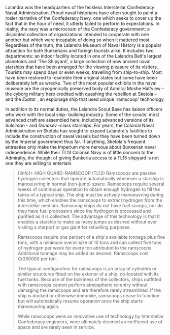 Lalandra was the headquarters of the feckless Interstellar Confederacy Naval Administration. Proud naval historians have often sought to paint a rosier narrative of the Confederacy Navy, one which seeks to cover up the fact that in the hour of need, it utterly failed to perform to expectations. In reality, the navy was a microcosm of the Confederacy government: a disjointed collection of organizations intended to cooperate with one another but which were incapable of doing so when it mattered most. Regardless of the truth, the Lalandra Museum of Naval History is a popular attraction for both Bunkerians and foreign tourists alike. It includes two departments: an indoor facility located in one of the Lalandra Belt's largest planetoids and 'The Shipyard', a large collection of now ancient naval starships that have been arranged for the viewing pleasure of its visitors. Tourists may spend days or even weeks, travelling from ship-to-ship. Most have been restored to resemble their original states but some have been deliberately left as wrecks. Two of the most popular exhibits in the naval museum are the cryogenically preserved body of Admiral Moshe Halfview – the cyborg military hero credited with quashing the rebellion at Sketola – and the _Exatar_ , an espionage ship that used unique 'ramscoop' technology.

In addition to its normal duties, the Lalandra Scout Base has liaison officers who work with the local ship- building industry. Some of the scouts' most advanced craft are assembled here, including advanced versions of its _Suleiman_ - and _Donosev_ -class starships. For years, the Colonial Naval Administration on Sketola has sought to expand Lalandra's facilities to include the construction of naval vessels but they have been turned down by the Imperial government thus far. If anything, Sketola's frequent entreaties only make the Imperium more nervous about Bunkerian naval independence. While their TL13 Colonial Navy is of little concern to the Admiralty, the thought of giving Bunkeria access to a TL15 shipyard is not one they are willing to entertain.

> [!info]+ HIGH GUARD: RAMSCOOP (TL12)
> Ramscoops are passive hydrogen collectors that operate automatically whenever a starship is manoeuvring in normal (non-jump) space. Ramscoops require several weeks of continuous operation to obtain enough hydrogen to fill the tanks of a typical ship. The ship must be actively manoeuvring during this time, which enables the ramscoops to extract hydrogen from the interstellar medium. Ramscoop ships do not have fuel scoops, nor do they have fuel processors since the hydrogen is processed and purified as it is collected. The advantage of this technology is that it enables a starship to make as many jumps as desired without ever visiting a starport or gas giant for refuelling purposes.
>
> Ramscoops require one percent of a ship's available tonnage plus five tons, with a minimum overall size of 10 tons and can collect five tons of hydrogen per week for every ton attributed to the ramscoops. Additional tonnage may be added as desired. Ramscoops cost Cr250000 per ton.
>
> The typical configuration for ramscoops is an array of cylinders or similar structures fitted on the exterior of a ship, co-located with its fuel tanks. Because of the bulkiness of the collectors, ships outfitted with ramscoops cannot perform atmospheric re-entry without damaging the ramscoops and are therefore rarely streamlined. If the ship is docked or otherwise immobile, ramscoops cease to function but will automatically resume operation once the ship starts manoeuvring again.
>
> While ramscoops were an innovative use of technology by Interstellar Confederacy engineers, were ultimately deemed an inefficient use of space and are rarely seen in service.
